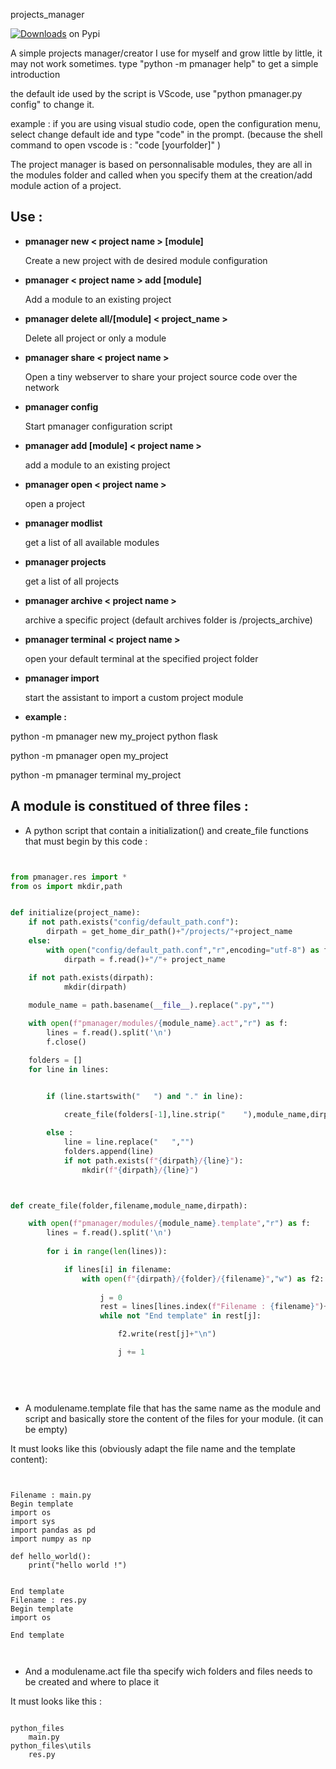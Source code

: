  projects_manager

[![Downloads](https://pepy.tech/badge/pmanager)](https://pepy.tech/project/pmanager) on Pypi


A simple projects manager/creator I use for myself and grow little by little, it may not work sometimes.
type "python -m pmanager help" to get a simple introduction

the default ide used by the script is VScode, use "python pmanager.py config" to change it.

example :
if you are using visual studio code, open the  configuration menu, select change default ide and type "code" in the prompt. 
(because the shell command to open vscode is : "code [yourfolder]" )

The project manager is based on personnalisable modules, they are all in the modules folder and called when you specify them at the creation/add module action of a project.

## Use :


- **pmanager new < project name > [module]**
    
    Create a new project with de desired module configuration



- **pmanager < project name > add [module]**
    
    
    Add a module to an existing project



- **pmanager delete all/[module] < project_name >**
    
    
    Delete all project or only a module



- **pmanager share < project name >**
    
    
    Open a tiny webserver to share your project source code over
    the network



- **pmanager config**


    Start pmanager configuration script



- **pmanager add [module] < project name >**
    
    
    add a module to an existing project


- **pmanager open < project name >**


    open a project


- **pmanager modlist**


    get a list of all available modules


- **pmanager projects**


    get a list of all projects


- **pmanager archive < project name >**


    archive a specific project 
    (default archives folder is <user home directory>/projects_archive)


- **pmanager terminal < project name >**


    open your default terminal at the specified project folder

- **pmanager import**


    start the assistant to import a custom project module


- **example :**


python -m pmanager new my_project python flask


python -m pmanager open my_project


python -m pmanager terminal my_project





## A module is constitued of three files :

- A python script that contain a initialization()  and create_file functions that must begin by this code :


```python


from pmanager.res import *
from os import mkdir,path


def initialize(project_name):
    if not path.exists("config/default_path.conf"):
        dirpath = get_home_dir_path()+"/projects/"+project_name
    else:
        with open("config/default_path.conf","r",encoding="utf-8") as f:
            dirpath = f.read()+"/"+ project_name

    if not path.exists(dirpath):
            mkdir(dirpath)
        
    module_name = path.basename(__file__).replace(".py","")

    with open(f"pmanager/modules/{module_name}.act","r") as f:
        lines = f.read().split('\n')
        f.close()

    folders = []
    for line in lines:


        if (line.startswith("   ") and "." in line):
           
            create_file(folders[-1],line.strip("    "),module_name,dirpath)

        else :
            line = line.replace("   ","")
            folders.append(line)
            if not path.exists(f"{dirpath}/{line}"):
                mkdir(f"{dirpath}/{line}")



def create_file(folder,filename,module_name,dirpath):

    with open(f"pmanager/modules/{module_name}.template","r") as f:
        lines = f.read().split('\n')
        
        for i in range(len(lines)):

            if lines[i] in filename:
                with open(f"{dirpath}/{folder}/{filename}","w") as f2:
                    
                    j = 0
                    rest = lines[lines.index(f"Filename : {filename}")+2:]
                    while not "End template" in rest[j]:

                        f2.write(rest[j]+"\n")

                        j += 1
           

           
       
 ```



- A modulename.template file that has the same name as the module and script and basically store the content of the files for your module. (it can be empty)

It must looks like this (obviously adapt the file name and the template content):


```
    
    
Filename : main.py
Begin template
import os
import sys
import pandas as pd
import numpy as np

def hello_world():
    print("hello world !")


End template
Filename : res.py
Begin template
import os
    
End template
    
    
```

- And a modulename.act file tha specify wich folders and files needs to be created and where to place it

It must looks like this :

```

python_files
    main.py
python_files\utils
    res.py


```



